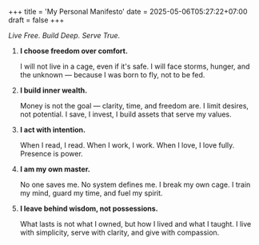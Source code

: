 +++
title = 'My Personal Manifesto'
date = 2025-05-06T05:27:22+07:00
draft = false
+++

*Live Free. Build Deep. Serve True.*

1. **I choose freedom over comfort.**

   I will not live in a cage, even if it's safe. I will face storms, hunger, and the unknown — because I was born to fly, not to be fed.

2. **I build inner wealth.**

   Money is not the goal — clarity, time, and freedom are. I limit desires, not potential. I save, I invest, I build assets that serve my values.

3. **I act with intention.**

   When I read, I read. When I work, I work. When I love, I love fully. Presence is power.

4. **I am my own master.**

   No one saves me. No system defines me. I break my own cage. I train my mind, guard my time, and fuel my spirit.

5. **I leave behind wisdom, not possessions.**

   What lasts is not what I owned, but how I lived and what I taught. I live with simplicity, serve with clarity, and give with compassion.